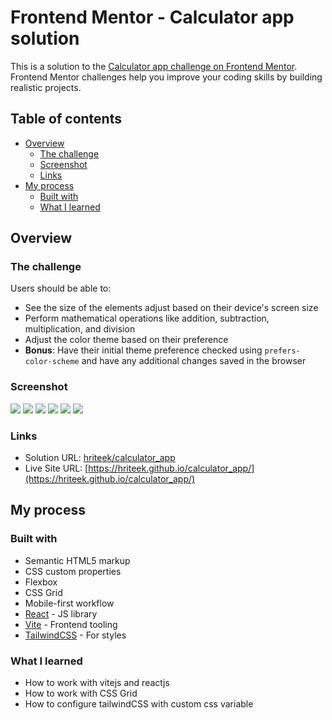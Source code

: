 # Frontend Mentor - Calculator app solution

This is a solution to the [Calculator app challenge on Frontend Mentor](https://www.frontendmentor.io/challenges/calculator-app-9lteq5N29). Frontend Mentor challenges help you improve your coding skills by building realistic projects.

## Table of contents

- [Overview](#overview)
  - [The challenge](#the-challenge)
  - [Screenshot](#screenshot)
  - [Links](#links)
- [My process](#my-process)
  - [Built with](#built-with)
  - [What I learned](#what-i-learned)

## Overview

### The challenge

Users should be able to:

- See the size of the elements adjust based on their device's screen size
- Perform mathematical operations like addition, subtraction, multiplication, and division
- Adjust the color theme based on their preference
- **Bonus**: Have their initial theme preference checked using `prefers-color-scheme` and have any additional changes saved in the browser

### Screenshot

![](./images/theme1-mobile.png)
![](./images/theme2-mobile.png)
![](./images/theme3-mobile.png)
![](./images/theme1-desktop.png)
![](./images/theme2-desktop.png)
![](./images/theme3-desktop.png)

### Links

- Solution URL: [hriteek/calculator_app](https://github.com/hriteek/calculator_app)
- Live Site URL: [https://hriteek.github.io/calculator_app/](https://hriteek.github.io/calculator_app/)

## My process

### Built with

- Semantic HTML5 markup
- CSS custom properties
- Flexbox
- CSS Grid
- Mobile-first workflow
- [React](https://reactjs.org/) - JS library
- [Vite](https://vitejs.dev/) - Frontend tooling
- [TailwindCSS](https://tailwindcss.com/) - For styles

### What I learned

- How to work with vitejs and reactjs
- How to work with CSS Grid
- How to configure tailwindCSS with custom css variable
